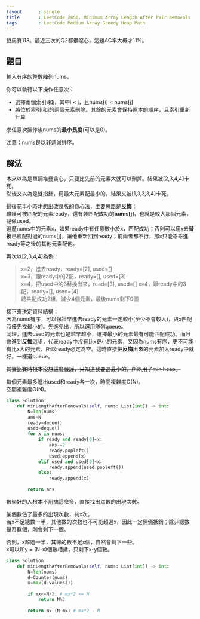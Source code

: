 ```yaml
---
layout      : single
title       : LeetCode 2856. Minimum Array Length After Pair Removals
tags        : LeetCode Medium Array Greedy Heap Math
---
```

雙周賽113。最近三次的Q2都很噁心，這題AC率大概才11%。  

## 題目

輸入有序的整數陣列nums。  

你可以執行以下操作任意次：  

- 選擇兩個索引i和j，其中i < j，且nums[i] < nums[j]  
- 將位於索引i和j的兩個元素刪除。其餘的元素會保持原本的順序，且索引重新計算  

求任意次操作後nums的**最小長度**(可以是0)。  

注意：nums是以非遞減排序。  

## 解法

本來以為是單調堆疊貪心，只要比先前的元素大就可以刪掉。結果被[2,3,4,4]卡死。  
然後又以為是雙指針，用最大元素配最小的，結果又被[1,3,3,3,4]卡死。  

最後花半小時才想出改良版的貪心法，主要思路是**反悔**：  
維護可被匹配的元素ready，還有裝匹配成功的**nums[j]**，也就是較大那個元素，記做used。  
遍歷nums中的元素x，如果ready中有任意數小於x，匹配成功；否則可以用x去**替換**已經配對過的nums[j]，讓他重新回到ready；前兩者都不行，那x只能乖乖進ready等之後的其他元素配他。  

再次以[2,3,4,4]為例：  
> x=2，進去ready，ready=[2], used=[]  
> x=3，跟ready中的2配，ready=[], used=[3]  
> x=4，把used中的3替換出來，read=[3], used=[]
> x=4，跟ready中的3配，ready=[], used=[4]  
> 總共配成功2組，減少4個元素，最後nums剩下0個  

接下來決定資料結構：  
因為nums有序，可以保證早進去ready的元素一定較小(至少不會較大)，與x匹配時優先找最小的。先進先出，所以選用隊列queue。  
同理，進去used的元素也是越早越小，選擇最小的元素最有可能匹配成功。而且會進到**反悔**這步，代表ready中沒有比x更小的元素，又因為nums有序，更不可能有比x大的元素，所以ready必定為空。這時直接把**反悔**出來的元素加入ready中就好，一樣選queue。  

~~其實比賽時根本沒想這麼嚴謹，只知道我要選最小的，所以用了min heap。~~  

每個元素最多進出used和ready各一次，時間複雜度O(N)。  
空間複雜度O(N)。  

```python
class Solution:
    def minLengthAfterRemovals(self, nums: List[int]) -> int:
        N=len(nums)
        ans=N
        ready=deque()
        used=deque()
        for x in nums:
            if ready and ready[0]<x:
                ans-=2
                ready.popleft()
                used.append(x)
            elif used and used[0]<x:
                ready.append(used.popleft())
            else:
                ready.append(x)
                
        return ans
```

數學好的人根本不用搞這麼多，直接找出眾數的出現次數。  

某個數佔了最多的出現次數，共x次。  
若x不足總數一半，其他數的次數也不可能超過x，因此一定倆倆抵銷；除非總數是奇數個，則會剩下一個。  

否則，x超過一半，其餘的數不足x個，自然會剩下一些。  
x可以和y = (N-x)個數相抵，只剩下x-y個數。  

```python
class Solution:
    def minLengthAfterRemovals(self, nums: List[int]) -> int:
        N=len(nums)
        d=Counter(nums)
        x=max(d.values())
        
        if mx<=N/2: # mx*2 <= N
            return N%2
        
        return mx-(N-mx) # mx*2 - N
```

